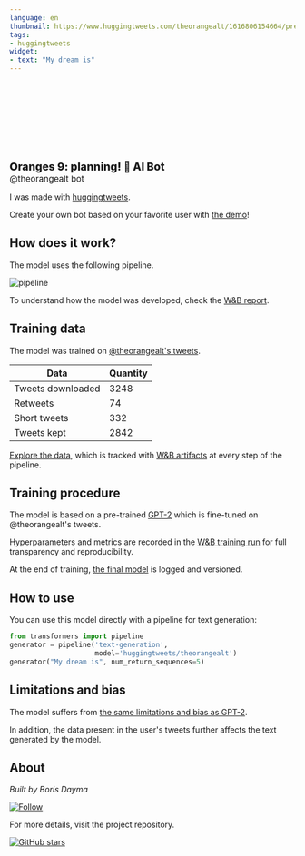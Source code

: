 ```yaml
---
language: en
thumbnail: https://www.huggingtweets.com/theorangealt/1616806154664/predictions.png
tags:
- huggingtweets
widget:
- text: "My dream is"
---
```


<div>
<div style="width: 132px; height:132px; border-radius: 50%; background-size: cover; background-image: url('https://pbs.twimg.com/profile_images/1370697380358713346/KCdFjLSf_400x400.jpg')">
</div>
<div style="margin-top: 8px; font-size: 19px; font-weight: 800">Oranges 9: planning! 🤖 AI Bot </div>
<div style="font-size: 15px">@theorangealt bot</div>
</div>

I was made with [huggingtweets](https://github.com/borisdayma/huggingtweets).

Create your own bot based on your favorite user with [the demo](https://colab.research.google.com/github/borisdayma/huggingtweets/blob/master/huggingtweets-demo.ipynb)!

## How does it work?

The model uses the following pipeline.

![pipeline](https://github.com/borisdayma/huggingtweets/blob/master/img/pipeline.png?raw=true)

To understand how the model was developed, check the [W&B report](https://wandb.ai/wandb/huggingtweets/reports/HuggingTweets-Train-a-Model-to-Generate-Tweets--VmlldzoxMTY5MjI).

## Training data

The model was trained on [@theorangealt's tweets](https://twitter.com/theorangealt).

| Data | Quantity |
| --- | --- |
| Tweets downloaded | 3248 |
| Retweets | 74 |
| Short tweets | 332 |
| Tweets kept | 2842 |

[Explore the data](https://wandb.ai/wandb/huggingtweets/runs/12m75u65/artifacts), which is tracked with [W&B artifacts](https://docs.wandb.com/artifacts) at every step of the pipeline.

## Training procedure

The model is based on a pre-trained [GPT-2](https://huggingface.co/gpt2) which is fine-tuned on @theorangealt's tweets.

Hyperparameters and metrics are recorded in the [W&B training run](https://wandb.ai/wandb/huggingtweets/runs/10ay86fi) for full transparency and reproducibility.

At the end of training, [the final model](https://wandb.ai/wandb/huggingtweets/runs/10ay86fi/artifacts) is logged and versioned.

## How to use

You can use this model directly with a pipeline for text generation:

```python
from transformers import pipeline
generator = pipeline('text-generation',
                     model='huggingtweets/theorangealt')
generator("My dream is", num_return_sequences=5)
```

## Limitations and bias

The model suffers from [the same limitations and bias as GPT-2](https://huggingface.co/gpt2#limitations-and-bias).

In addition, the data present in the user's tweets further affects the text generated by the model.

## About

*Built by Boris Dayma*

[![Follow](https://img.shields.io/twitter/follow/borisdayma?style=social)](https://twitter.com/intent/follow?screen_name=borisdayma)

For more details, visit the project repository.

[![GitHub stars](https://img.shields.io/github/stars/borisdayma/huggingtweets?style=social)](https://github.com/borisdayma/huggingtweets)

